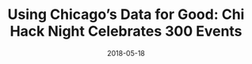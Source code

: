 ---
layout: post
categories: 
- talk
title: "Using Chicago’s Data for Good: Chi Hack Night Celebrates 300 Events"
location: "WTTW Chicago Tonight"
date: 2018-05-18
image: /images/talks/chicago-tonight-chn-300.jpg
description: "On May 16, 2018 WTTW Chicago Tonight featured Chi Hack Night on their program. The segment covered our 300th event and included interviews with a cross-section of Chicago's civic technology community."
link: https://chicagotonight.wttw.com/2018/05/16/using-chicago-s-data-good-chi-hack-night-celebrates-300-events
featured: false
published: true
---